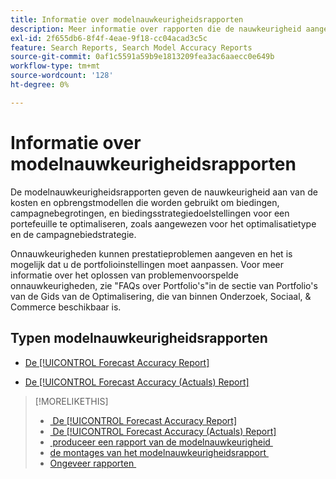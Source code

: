 ```yaml
---
title: Informatie over modelnauwkeurigheidsrapporten
description: Meer informatie over rapporten die de nauwkeurigheid aangeven van de kosten- en inkomstenmodellen die worden gebruikt om een portfolio te optimaliseren.
exl-id: 2f655db6-8f4f-4eae-9f18-cc04acad3c5c
feature: Search Reports, Search Model Accuracy Reports
source-git-commit: 0af1c5591a59b9e1813209fea3ac6aaecc0e649b
workflow-type: tm+mt
source-wordcount: '128'
ht-degree: 0%

---
```


# Informatie over modelnauwkeurigheidsrapporten

De modelnauwkeurigheidsrapporten geven de nauwkeurigheid aan van de kosten en opbrengstmodellen die worden gebruikt om biedingen, campagnebegrotingen, en biedingsstrategiedoelstellingen voor een portefeuille te optimaliseren, zoals aangewezen voor het optimalisatietype en de campagnebiedstrategie.

Onnauwkeurigheden kunnen prestatieproblemen aangeven en het is mogelijk dat u de portfolioinstellingen moet aanpassen. Voor meer informatie over het oplossen van problemenvoorspelde onnauwkeurigheden, zie &quot;FAQs over Portfolio&#39;s&quot;in de sectie van Portfolio&#39;s van de Gids van de Optimalisering, die van binnen Onderzoek, Sociaal, &amp; Commerce beschikbaar is.<!-- verify convention for referencing Optimization Guide here -->

## Typen modelnauwkeurigheidsrapporten

* [De [!UICONTROL Forecast Accuracy Report]](forecast-accuracy-report.md)

* [De [!UICONTROL Forecast Accuracy (Actuals) Report]](forecast-accuracy-actuals-report.md)

>[!MORELIKETHIS]
>
>* [&#x200B; De [!UICONTROL Forecast Accuracy Report]](forecast-accuracy-report.md)
>* [&#x200B; De [!UICONTROL Forecast Accuracy (Actuals) Report]](forecast-accuracy-actuals-report.md)
>* [&#x200B; produceer een rapport van de modelnauwkeurigheid &#x200B;](model-accuracy-report-generate.md)
>* [&#x200B; de montages van het modelnauwkeurigheidsrapport &#x200B;](/help/search-social-commerce/reports/management/model-accuracy/model-accuracy-report-settings.md)
>* [&#x200B; Ongeveer rapporten &#x200B;](/help/search-social-commerce/reports/report-about.md)
